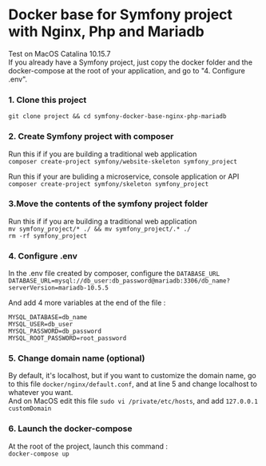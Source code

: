 # Docker base for Symfony project with Nginx, Php and Mariadb
Test on MacOS Catalina 10.15.7 <br>
If you already have a Symfony project, just copy the docker folder and the docker-compose at the root of your application, and go to "4. Configure .env".

### 1. Clone this project
`git clone project && cd symfony-docker-base-nginx-php-mariadb`

### 2. Create Symfony project with composer
Run this if if you are building a traditional web application <br>
`composer create-project symfony/website-skeleton symfony_project`

Run this if your are buliding a microservice, console application or API <br>
`composer create-project symfony/skeleton symfony_project`

### 3.Move the contents of the symfony project folder <br>
Run this if if you are building a traditional web application <br>
`mv symfony_project/* ./ && mv symfony_project/.* ./` <br>
`rm -rf symfony_project`

### 4. Configure .env
In the .env file created by composer, configure the `DATABASE_URL` <br>
`DATABASE_URL=mysql://db_user:db_password@mariadb:3306/db_name?serverVersion=mariadb-10.5.5` <br>

And add 4 more variables at the end of the file : <br>

```
MYSQL_DATABASE=db_name
MYSQL_USER=db_user
MYSQL_PASSWORD=db_password
MYSQL_ROOT_PASSWORD=root_password
```

### 5. Change domain name (optional)
By default, it's localhost, but if you want to customize the domain name, go to this file `docker/nginx/default.conf`, and at line 5 and change localhost to whatever you want. <br>
And on MacOS edit this file `sudo vi /private/etc/hosts`, and add `127.0.0.1   customDomain`

### 6. Launch the docker-compose
At the root of the project, launch this command : <br>
`docker-compose up`
